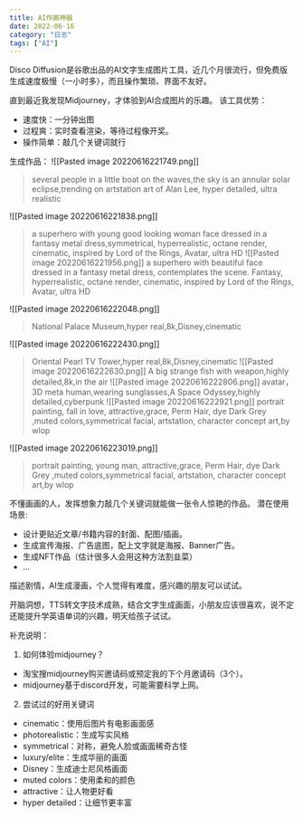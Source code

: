 ```yaml
---
title: AI作画神器
date: 2022-06-16
category: "日志"
tags: ["AI"]
---
```

Disco Diffusion是谷歌出品的AI文字生成图片工具，近几个月很流行，但免费版生成速度极慢（一小时多），而且操作繁琐、界面不友好。

直到最近我发现Midjourney，才体验到AI合成图片的乐趣。
该工具优势：
- 速度快：一分钟出图
- 过程爽：实时查看渲染，等待过程像开奖。
- 操作简单：敲几个关键词就行

生成作品：
![[Pasted image 20220616221749.png]]
> several people in a little boat on the waves,the sky is an annular solar eclipse,trending on artstation art of Alan Lee, hyper detailed, ultra realistic
> 
![[Pasted image 20220616221838.png]]
> a superhero with young good looking woman face dressed in a fantasy metal dress,symmetrical, hyperrealistic, octane render, cinematic, inspired by Lord of the Rings, Avatar, ultra HD
![[Pasted image 20220616221956.png]]
> a superhero with beautiful face dressed in a fantasy metal dress, contemplates the scene. Fantasy, hyperrealistic, octane render, cinematic, inspired by Lord of the Rings, Avatar, ultra HD

![[Pasted image 20220616222048.png]]
> National Palace Museum,hyper real,8k,Disney,cinematic

![[Pasted image 20220616222430.png]]
> Oriental Pearl TV Tower,hyper real,8k,Disney,cinematic
![[Pasted image 20220616222630.png]]
> A big strange fish with weapon,highly detailed,8k,in the air
![[Pasted image 20220616222806.png]]
> avatar，3D meta human,wearing sunglasses,A Space Odyssey,highly detailed,cyberpunk
![[Pasted image 20220616222921.png]]
> portrait painting, fall in love, attractive,grace, Perm Hair, dye Dark Grey ,muted colors,symmetrical facial, artstation, character concept art,by wlop

![[Pasted image 20220616223019.png]]
> portrait painting, young man, attractive,grace, Perm Hair, dye Dark Grey ,muted colors,symmetrical facial, artstation, character concept art,by wlop

不懂画画的人，发挥想象力敲几个关键词就能做一张令人惊艳的作品。
潜在使用场景:
- 设计更贴近文章/书籍内容的封面、配图/插画。
- 生成宣传海报、广告底图，配上文字就是海报、Banner广告。
- 生成NFT作品（估计很多人会用这种方法割韭菜）
- ...

描述剧情，AI生成漫画，个人觉得有难度，感兴趣的朋友可以试试。

开脑洞想，TTS转文字技术成熟，结合文字生成画面，小朋友应该很喜欢，说不定还能提升学英语单词的兴趣，明天给孩子试试。

补充说明：
1. 如何体验midjourney？
- 淘宝搜midjourney购买邀请码或预定我的下个月邀请码（3个）。
- midjourney基于discord开发，可能需要科学上网。

2. 尝试过的好用关键词
- cinematic：使用后图片有电影画面感
- photorealistic：生成写实风格
- symmetrical：对称，避免人脸或画面稀奇古怪
- luxury/elite：生成华丽的画面
- Disney：生成迪士尼风格画面
- muted colors：使用柔和的颜色
- attractive：让人物更好看
- hyper detailed：让细节更丰富